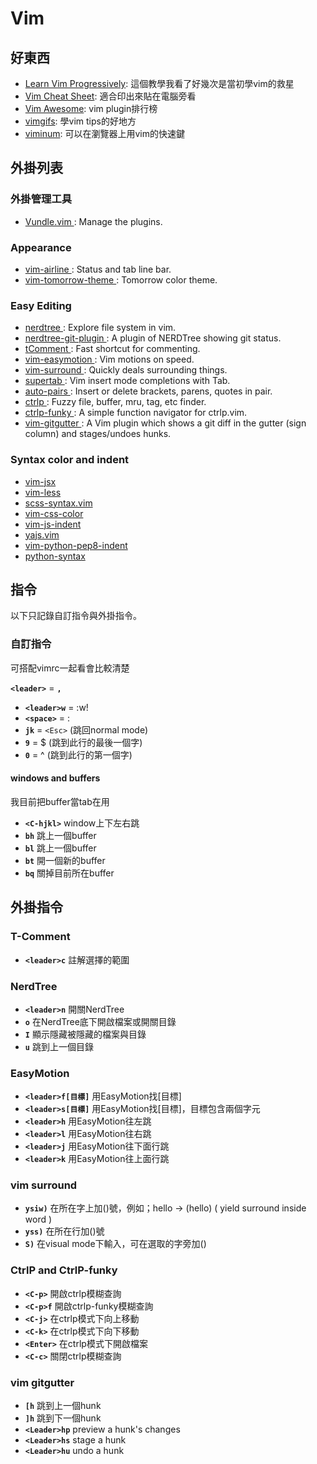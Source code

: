 # Vim

## 好東西

* [Learn Vim Progressively](http://yannesposito.com/Scratch/en/blog/Learn-Vim-Progressively/): 這個教學我看了好幾次是當初學vim的救星
* [Vim Cheat Sheet](http://www.viemu.com/a_vi_vim_graphical_cheat_sheet_tutorial.html): 適合印出來貼在電腦旁看
* [Vim Awesome](http://vimawesome.com/): vim plugin排行榜
* [vimgifs](https://vimgifs.com/): 學vim tips的好地方
* [viminum](https://chrome.google.com/webstore/detail/vimium/dbepggeogbaibhgnhhndojpepiihcmeb): 可以在瀏覽器上用vim的快速鍵

## 外掛列表

### 外掛管理工具
* [ Vundle.vim ](https://github.com/gmarik/Vundle.vim): Manage the plugins.

### Appearance
* [ vim-airline ](https://github.com/bling/vim-airline): Status and tab line bar.
* [ vim-tomorrow-theme ](https://github.com/chriskempson/tomorrow-theme): Tomorrow color theme.

### Easy Editing
* [ nerdtree ](https://github.com/scrooloose/nerdtree): Explore file system in vim.
* [ nerdtree-git-plugin ](https://github.com/Xuyuanp/nerdtree-git-plugin): A plugin of NERDTree showing git status.
* [ tComment ](https://github.com/vim-scripts/tComment): Fast shortcut for commenting.
* [ vim-easymotion ](https://github.com/Lokaltog/vim-easymotion): Vim motions on speed.
* [ vim-surround ](https://github.com/tpope/vim-surround): Quickly deals surrounding things.
* [ supertab ](https://github.com/ervandew/supertab): Vim insert mode completions with Tab.
* [ auto-pairs ](https://github.com/jiangmiao/auto-pairs): Insert or delete brackets, parens, quotes in pair.
* [ ctrlp ](https://github.com/ctrlpvim/ctrlp.vim): Fuzzy file, buffer, mru, tag, etc finder.
* [ ctrlp-funky ](https://github.com/tacahiroy/ctrlp-funky): A simple function navigator for ctrlp.vim.
* [ vim-gitgutter ](https://github.com/airblade/vim-gitgutter): A Vim plugin which shows a git diff in the gutter (sign column) and stages/undoes hunks.

### Syntax color and indent
* [ vim-jsx ](https://github.com/mxw/vim-jsx)
* [ vim-less ](https://github.com/groenewege/vim-less)
* [ scss-syntax.vim ](https://github.com/cakebaker/scss-syntax.vim)
* [ vim-css-color ](https://github.com/ap/vim-css-color)
* [ vim-js-indent ](https://github.com/gavocanov/vim-js-indent)
* [ yajs.vim ](https://github.com/othree/yajs.vim)
* [ vim-python-pep8-indent ](https://github.com/hynek/vim-python-pep8-indent)
* [ python-syntax ](https://github.com/hdima/python-syntax)

## 指令

以下只記錄自訂指令與外掛指令。

### 自訂指令
可搭配vimrc一起看會比較清楚

**``<leader>``** = **``,``**

* **``<leader>w``** = :w!
* **``<space>``** = :
* **``jk``** = ``<Esc>`` (跳回normal mode)
* **``9``** = $ (跳到此行的最後一個字)
* **``0``** = ^ (跳到此行的第一個字)

#### windows and buffers

我目前把buffer當tab在用
* **``<C-hjkl>``** window上下左右跳
* **``bh``** 跳上一個buffer
* **``bl``** 跳上一個buffer
* **``bt``** 開一個新的buffer
* **``bq``** 關掉目前所在buffer

## 外掛指令

### T-Comment
* **``<leader>c``** 註解選擇的範圍

### NerdTree
* **``<leader>n``** 開關NerdTree
* **``o``** 在NerdTree底下開啟檔案或開關目錄
* **``I``** 顯示隱藏被隱藏的檔案與目錄
* **``u``** 跳到上一個目錄

### EasyMotion
* **``<leader>f[目標]``** 用EasyMotion找[目標]
* **``<leader>s[目標]``** 用EasyMotion找[目標]，目標包含兩個字元
* **``<leader>h``** 用EasyMotion往左跳
* **``<leader>l``** 用EasyMotion往右跳
* **``<leader>j``** 用EasyMotion往下面行跳
* **``<leader>k``** 用EasyMotion往上面行跳

### vim surround
* **``ysiw)``** 在所在字上加()號，例如；hello -> (hello) ( yield surround inside word )
* **``yss)``** 在所在行加()號
* **``S)``** 在visual mode下輸入，可在選取的字旁加()

### CtrlP and CtrlP-funky
* **``<C-p>``** 開啟ctrlp模糊查詢
* **``<C-p>f``** 開啟ctrlp-funky模糊查詢
* **``<C-j>``** 在ctrlp模式下向上移動
* **``<C-k>``** 在ctrlp模式下向下移動
* **``<Enter>``** 在ctrlp模式下開啟檔案
* **``<C-c>``** 關閉ctrlp模糊查詢

### vim gitgutter
* **``[h``** 跳到上一個hunk
* **``]h``** 跳到下一個hunk
* **``<Leader>hp``** preview a hunk's changes
* **``<Leader>hs``** stage a hunk
* **``<Leader>hu``** undo a hunk
